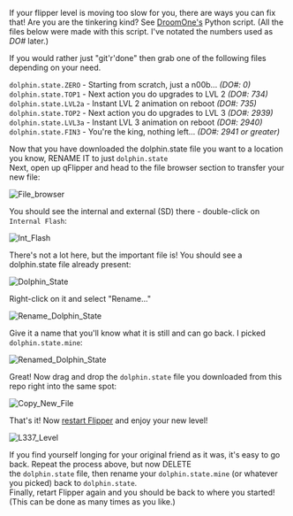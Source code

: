 If your flipper level is moving too slow for you, there are ways you can fix that! Are you are the tinkering kind? See [DroomOne's](https://github.com/DroomOne/FlipperScripts) Python script. (All the files below were made with this script. I've notated the numbers used as _DO#_ later.)

If you would rather just "git'r'done" then grab one of the following files depending on your need.

`dolphin.state.ZERO` - Starting from scratch, just a n00b... _(DO#: 0)_<br>
`dolphin.state.TOP1` - Next action you do upgrades to LVL 2 _(DO#: 734)_<br>
`dolphin.state.LVL2a` - Instant LVL 2 animation on reboot _(DO#: 735)_<br>
`dolphin.state.TOP2` - Next action you do upgrades to LVL 3 _(DO#: 2939)_<br>
`dolphin.state.LVL3a` - Instant LVL 3 animation on reboot _(DO#: 2940)_<br>
`dolphin.state.FIN3` - You're the king, nothing left... _(DO#: 2941 or greater)_

Now that you have downloaded the dolphin.state file you want to a location you know, RENAME IT to just `dolphin.state`<br>
Next, open up qFlipper and head to the file browser section to transfer your new file:

![File_browser](https://user-images.githubusercontent.com/57457139/169634442-38acca0a-94e0-4038-aa54-dd33ebdffa29.png)

You should see the internal and external (SD) there - double-click on `Internal Flash`:

![Int_Flash](https://user-images.githubusercontent.com/57457139/169634459-a9e87dac-d180-4e09-b047-86dc7cad49f9.png)

There's not a lot here, but the important file is! You should see a dolphin.state file already present:

![Dolphin_State](https://user-images.githubusercontent.com/57457139/169634517-232ec48d-e7ec-44d0-a456-c2cad9adbf65.png)

Right-click on it and select "Rename..."

![Rename_Dolphin_State](https://user-images.githubusercontent.com/57457139/169634563-05313a4f-85d0-4a94-a298-a75e7b059fec.png)

Give it a name that you'll know what it is still and can go back. I picked `dolphin.state.mine`:

![Renamed_Dolphin_State](https://user-images.githubusercontent.com/57457139/169634598-920eeb36-7b1f-40fb-8ad2-bfda8c6a6620.png)

Great! Now drag and drop the `dolphin.state` file you downloaded from this repo right into the same spot:

![Copy_New_File](https://user-images.githubusercontent.com/57457139/169634632-3c8195ca-af54-43da-a636-7231ff36a988.png)

That's it! Now [restart Flipper](https://docs.flipperzero.one/basics/reboot) and enjoy your new level!

![L337_Level](https://user-images.githubusercontent.com/57457139/169634673-889e823f-4757-4911-ac34-5dd962e7f907.png)

If you find yourself longing for your original friend as it was, it's easy to go back. Repeat the process above, but now DELETE<br>
the `dolphin.state` file, then rename your `dolphin.state.mine` (or whatever you picked) back to `dolphin.state`.<br>
Finally, retart Flipper again and you should be back to where you started! (This can be done as many times as you like.)
